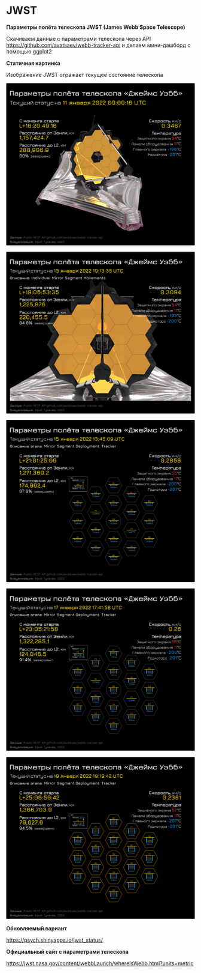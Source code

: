 # JWST

**Параметры полёта телескопа JWST (James Webb Space Telescope)**

Скачиваем данные с параметрами телескопа через API <https://github.com/avatsaev/webb-tracker-api> и делаем мини-дашборд с помощью ggplot2

**Статичная картинка**

Изображение JWST отражает текущее состояние телескопа

![](james_webb_status.png)

![](james_webb_status_01.png)

![](james_webb_status_02.png)

![](james_webb_status_03.png)

![](james_webb_status_04.png)

**Обновляемый вариант**

<https://psych.shinyapps.io/jwst_status/>

**Официальный сайт с параметрами телескопа**

<https://jwst.nasa.gov/content/webbLaunch/whereIsWebb.html?units=metric>
